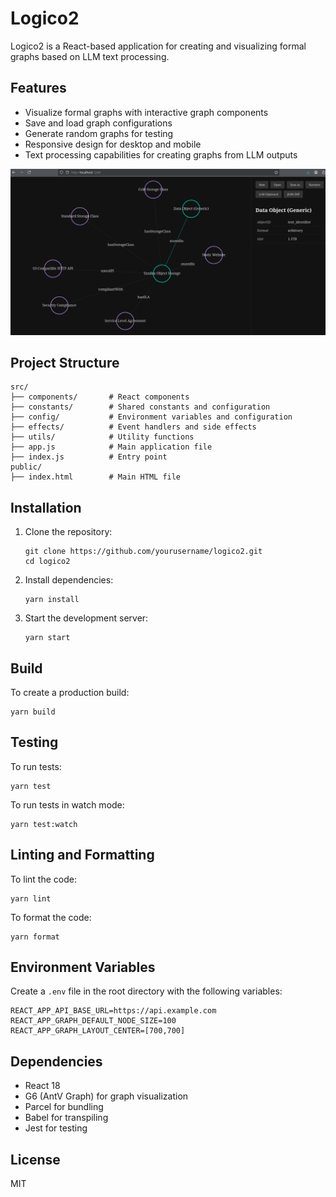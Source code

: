 # Logico2

Logico2 is a React-based application for creating and visualizing formal graphs based on LLM text processing.

## Features

- Visualize formal graphs with interactive graph components
- Save and load graph configurations
- Generate random graphs for testing
- Responsive design for desktop and mobile
- Text processing capabilities for creating graphs from LLM outputs

![Example Image](ya.png)

## Project Structure

```
src/
├── components/       # React components
├── constants/        # Shared constants and configuration
├── config/           # Environment variables and configuration
├── effects/          # Event handlers and side effects
├── utils/            # Utility functions
├── app.js            # Main application file
├── index.js          # Entry point
public/
├── index.html        # Main HTML file
```

## Installation

1. Clone the repository:
   ```
   git clone https://github.com/yourusername/logico2.git
   cd logico2
   ```

2. Install dependencies:
   ```
   yarn install
   ```

3. Start the development server:
   ```
   yarn start
   ```

## Build

To create a production build:
```
yarn build
```

## Testing

To run tests:
```
yarn test
```

To run tests in watch mode:
```
yarn test:watch
```

## Linting and Formatting

To lint the code:
```
yarn lint
```

To format the code:
```
yarn format
```

## Environment Variables

Create a `.env` file in the root directory with the following variables:

```
REACT_APP_API_BASE_URL=https://api.example.com
REACT_APP_GRAPH_DEFAULT_NODE_SIZE=100
REACT_APP_GRAPH_LAYOUT_CENTER=[700,700]
```

## Dependencies

- React 18
- G6 (AntV Graph) for graph visualization
- Parcel for bundling
- Babel for transpiling
- Jest for testing

## License

MIT
